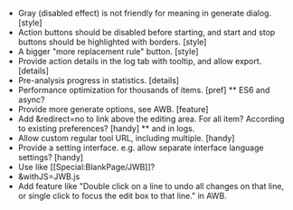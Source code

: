 * Gray (disabled effect) is not friendly for meaning in generate dialog. [style]
* Action buttons should be disabled before starting, and start and stop buttons should be highlighted with borders. [style]
* A bigger "more replacement rule" button. [style]
* Provide action details in the log tab with tooltip, and allow export. [details]
* Pre-analysis progress in statistics. [details]
* Performance optimization for thousands of items. [pref]
** ES6 and async?
* Provide more generate options, see AWB. [feature]
* Add &redirect=no to link above the editing area. For all item? According to existing preferences? [handy]
** and in logs.
* Allow custom regular tool URL, including multiple. [handy]
* Provide a setting interface. e.g. allow separate interface language settings? [handy]
* Use like [[Special:BlankPage/JWB]]?
* &withJS=JWB.js
* Add feature like "Double click on a line to undo all changes on that line, or single click to focus the edit box to that line." in AWB.
